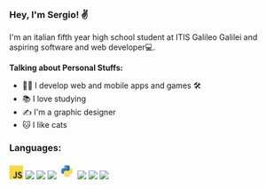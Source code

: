 ### Hey, I'm Sergio! ✌

I'm an italian fifth year high school student at ITIS Galileo Galilei and aspiring software and web developer💻.

**Talking about Personal Stuffs:**
- 👨‍💻 I develop web and mobile apps and games 🛠
- 📚 I love studying
- ✍ I'm a graphic designer
- 🐱 I like cats

### Languages:
<p float="left">
  <img src="https://raw.githubusercontent.com/github/explore/80688e429a7d4ef2fca1e82350fe8e3517d3494d/topics/javascript/javascript.png" width="25" />
  <img src="https://upload.wikimedia.org/wikipedia/commons/thumb/6/61/HTML5_logo_and_wordmark.svg/512px-HTML5_logo_and_wordmark.svg.png" width="31" />
  <img src="https://upload.wikimedia.org/wikipedia/commons/thumb/d/d5/CSS3_logo_and_wordmark.svg/1200px-CSS3_logo_and_wordmark.svg.png" width="22" />
  <img src="https://www.informagiovani.vi.it/wp-content/uploads/2018/12/java-coffee-cup-logo.png" width="25" />
  <img src="https://raw.githubusercontent.com/github/explore/80688e429a7d4ef2fca1e82350fe8e3517d3494d/topics/python/python.png" width="30" />
  <img src="https://raw.githubusercontent.com/coderjojo/coderjojo/master/img/cpp.png" width="25" />
  <img src="https://upload.wikimedia.org/wikipedia/commons/7/7e/Dart-logo.png" width="25" />
  <img src="https://seeklogo.com/images/F/flutter-logo-5086DD11C5-seeklogo.com.png" width="23" />
</p>

<!--
### Tools:
<p float="left">
  <img src="https://upload.wikimedia.org/wikipedia/commons/thumb/d/d5/IntelliJ_IDEA_Logo.svg/1024px-IntelliJ_IDEA_Logo.svg.png" width="26" />
  <img src="https://upload.wikimedia.org/wikipedia/commons/thumb/9/9a/Visual_Studio_Code_1.35_icon.svg/1024px-Visual_Studio_Code_1.35_icon.svg.png" width="25" />
  <img src="https://cdn.freebiesupply.com/logos/large/2x/atom-4-logo-png-transparent.png" width="25" />
</p>

---

![Seo's github stats](https://github-readme-stats.vercel.app/api?username=seodecre&show_icons=true&theme=dracula))
-->
